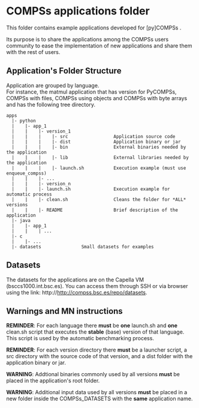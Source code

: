 # COMPSs applications folder

This folder contains example applications developed for [py]COMPSs . 

Its purpose is to share the applications among the COMPSs users community to ease
the implementation of new applications and share them with the rest of users.


## Application's Folder Structure 

Application are grouped by language.  
For instance, the matmul application that has version for PyCOMPSs, COMPSs with files,
COMPSs using objects and COMPSs with byte arrays and has the following tree directory.

```
apps
  |- python 
  |    |- app_1
  |    |    |- version_1
  |    |    |    |- src                 Application source code
  |    |    |    |- dist                Application binary or jar
  |    |    |    |- bin                 External binaries needed by the application
  |    |    |    |- lib                 External libraries needed by the application
  |    |    |    |- launch.sh           Execution example (must use enqueue_compss)
  |    |    |- ...
  |    |    |- version_n
  |    |    |- launch.sh                Execution example for automatic process
  |    |    |- clean.sh                 Cleans the folder for *ALL* versions
  |    |    |- README                   Brief description of the application
  |- java
  |    |- app_1
  |    |    | ...
  |- c
  |    |- ...
  |- datasets				Small datasets for examples 

```
## Datasets

The datasets for the applications are on the Capella VM (bsccs1000.int.bsc.es). You can access them through SSH or via browser using the link: http://http://compss.bsc.es/repo/datasets.


## Warnings and MN instructions

**REMINDER**: For each language there **must** be **one** launch.sh and **one** clean.sh script
          that executes the **stable** (base) version of that language. This script is used by
          the automatic benchmarking process. 

**REMINDER**: For each version directory there **must** be a launcher script, a src directory with
the source code of that version, and a dist folder with the application binary or jar.


**WARNING**: Addtional binaries commonly used by all versions **must** be placed in the
         application's root folder. 

**WARNING**: Additional input data used by all versions **must** be placed in a new folder
         inside the COMPSs_DATASETS with the **same** application name.

